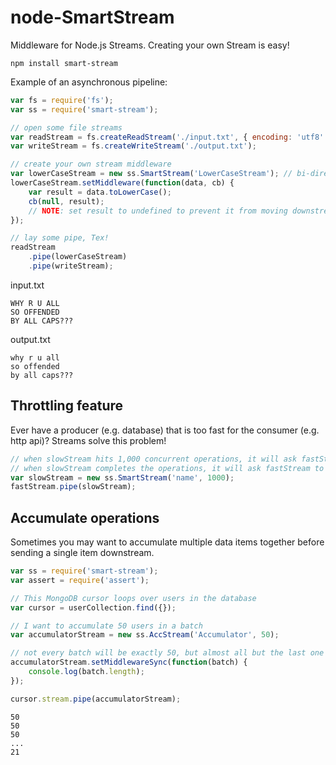 node-SmartStream
===================

Middleware for Node.js Streams.  Creating your own Stream is easy!

```
npm install smart-stream
```

Example of an asynchronous pipeline:

```javascript
var fs = require('fs');
var ss = require('smart-stream');

// open some file streams
var readStream = fs.createReadStream('./input.txt', { encoding: 'utf8' });
var writeStream = fs.createWriteStream('./output.txt');

// create your own stream middleware
var lowerCaseStream = new ss.SmartStream('LowerCaseStream'); // bi-directional stream
lowerCaseStream.setMiddleware(function(data, cb) {
	var result = data.toLowerCase();
	cb(null, result);
	// NOTE: set result to undefined to prevent it from moving downstream
});

// lay some pipe, Tex!
readStream
	.pipe(lowerCaseStream)
	.pipe(writeStream);
```

input.txt

```
WHY R U ALL
SO OFFENDED
BY ALL CAPS???
```

output.txt

```
why r u all
so offended
by all caps???
```

## Throttling feature

Ever have a producer (e.g. database) that is too fast for the consumer (e.g. http api)?  Streams solve this problem!

```javascript
// when slowStream hits 1,000 concurrent operations, it will ask fastStream to pause.
// when slowStream completes the operations, it will ask fastStream to resume.
var slowStream = new ss.SmartStream('name', 1000);
fastStream.pipe(slowStream);
```

## Accumulate operations

Sometimes you may want to accumulate multiple data items together before sending a single item downstream.

```javascript
var ss = require('smart-stream');
var assert = require('assert');

// This MongoDB cursor loops over users in the database
var cursor = userCollection.find({});

// I want to accumulate 50 users in a batch
var accumulatorStream = new ss.AccStream('Accumulator', 50);

// not every batch will be exactly 50, but almost all but the last one will be
accumulatorStream.setMiddlewareSync(function(batch) {
	console.log(batch.length);
});

cursor.stream.pipe(accumulatorStream);
```

```
50
50
50
...
21
```